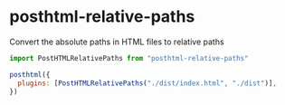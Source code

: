 # posthtml-relative-paths

Convert the absolute paths in HTML files to relative paths

```js
import PostHTMLRelativePaths from "posthtml-relative-paths"

posthtml({
  plugins: [PostHTMLRelativePaths("./dist/index.html", "./dist")],
})
```
